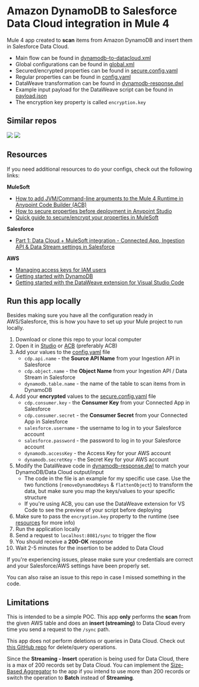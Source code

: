 # Amazon DynamoDB to Salesforce Data Cloud integration in Mule 4

Mule 4 app created to **scan** items from Amazon DynamoDB and insert them in Salesforce Data Cloud.

- Main flow can be found in [dynamodb-to-datacloud.xml](/src/main/mule/dynamodb-to-datacloud.xml)
- Global configurations can be found in [global.xml](/src/main/mule/global.xml)
- Secured/encrypted properties can be found in [secure.config.yaml](/src/main/resources/secure.config.yaml)
- Regular properties can be found in [config.yaml](/src/main/resources/config.yaml)
- DataWeave transformation can be found in [dynamodb-response.dwl](/src/main/resources/dw/dynamodb-response.dwl)
- Example input payload for the DataWeave script can be found in [payload.json](/src/test/resources/dw/dynamodb-response/Playground/inputs/payload.json)
- The encryption key property is called `encryption.key`

## Similar repos

[![](https://github-readme-stats.vercel.app/api/pin/?username=alexandramartinez&repo=datacloud-mulesoft-integration&theme=default_repocard)](https://github.com/alexandramartinez/datacloud-mulesoft-integration)
[![](https://github-readme-stats.vercel.app/api/pin/?username=alexandramartinez&repo=data-cloud-auth&theme=default_repocard)](https://github.com/alexandramartinez/data-cloud-auth)

## Resources

If you need additional resources to do your configs, check out the following links:

**MuleSoft**
- [How to add JVM/Command-line arguments to the Mule 4 Runtime in Anypoint Code Builder (ACB)](https://www.prostdev.com/post/how-to-add-jvm-command-line-arguments-to-the-mule-4-runtime-in-anypoint-code-builder-acb)
- [How to secure properties before deployment in Anypoint Studio](https://developer.mulesoft.com/tutorials-and-howtos/getting-started/how-to-secure-properties-before-deployment/)
- [Quick guide to secure/encrypt your properties in MuleSoft](https://dev.to/devalexmartinez/quick-guide-to-secureencrypt-your-properties-in-mulesoft-n9k)

**Salesforce**
- [Part 1: Data Cloud + MuleSoft integration - Connected App, Ingestion API & Data Stream settings in Salesforce](https://www.prostdev.com/post/part-1-data-cloud-mulesoft-integration)

**AWS**
- [Managing access keys for IAM users](https://docs.aws.amazon.com/IAM/latest/UserGuide/id_credentials_access-keys.html)
- [Getting started with DynamoDB](https://docs.aws.amazon.com/amazondynamodb/latest/developerguide/GettingStartedDynamoDB.html)
- [Getting started with the DataWeave extension for Visual Studio Code](https://developer.mulesoft.com/tutorials-and-howtos/dataweave/dataweave-extension-vscode-getting-started/)

## Run this app locally

Besides making sure you have all the configuration ready in AWS/Salesforce, this is how you have to set up your Mule project to run locally.

1. Download or clone this repo to your local computer
2. Open it in [Studio](https://www.mulesoft.com/platform/studio) or [ACB](https://www.mulesoft.com/platform/api/anypoint-code-builder) (preferably ACB)
3. Add your values to the [config.yaml](/src/main/resources/config.yaml) file
   - `cdp.api.name` - the **Source API Name** from your Ingestion API in Salesforce
   - `cdp.object.name` - the **Object Name** from your Ingestion API / Data Stream in Salesforce
   - `dynamodb.table.name` - the name of the table to scan items from in DynamoDB
4. Add your **encrypted** values to the [secure.config.yaml](/src/main/resources/secure.config.yaml) file
    - `cdp.consumer.key` - the **Consumer Key** from your Connected App in Salesforce
    - `cdp.consumer.secret` - the **Consumer Secret** from your Connected App in Salesforce
    - `salesforce.username` - the username to log in to your Salesforce account
    - `salesforce.password` - the password to log in to your Salesforce account
    - `dynamodb.accessKey` - the Access Key for your AWS account
    - `dynamodb.secretKey` - the Secret Key for your AWS account
5. Modify the DataWeave code in [dynamodb-response.dwl](/src/main/resources/dw/dynamodb-response.dwl) to match your DynamoDB/Data Cloud output/input 
    - The code in the file is an example for my specific use case. Use the two functions (`removeDynamodbKeys` & `flattenObject`) to transform the data, but make sure you map the keys/values to your specific structure
    - If you're using ACB, you can use the DataWeave extension for VS Code to see the preview of your script before deploying
6. Make sure to pass the `encryption.key` property to the runtime (see [resources](#resources) for more info)
7. Run the application locally
8. Send a request to `localhost:8081/sync` to trigger the flow
9. You should receive a **200-OK** response
10. Wait 2-5 minutes for the insertion to be added to Data Cloud

If you're experiencing issues, please make sure your credentials are correct and your Salesforce/AWS settings have been properly set.

You can also raise an issue to this repo in case I missed something in the code.

## Limitations

This is intended to be a simple POC. This app **only** performs the **scan** from the given AWS table and does an **insert (streaming)** to Data Cloud every time you send a request to the `/sync` path.

This app does not perform deletions or queries in Data Cloud. Check out [this GitHub repo](https://github.com/alexandramartinez/datacloud-mulesoft-integration) for delete/query operations.

Since the **Streaming - Insert** operation is being used for Data Cloud, there is a max of 200 records set by Data Cloud. You can implement the [Size-Based Aggregator](https://docs.mulesoft.com/aggregators-module/latest/aggregators-size-example) to the app if you intend to use more than 200 records or switch the operation to **Batch** instead of **Streaming**.
